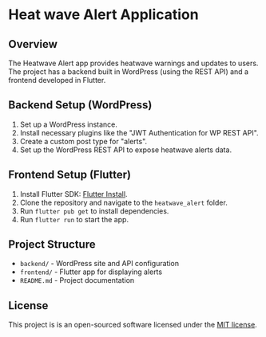# Heat wave Alert Application

## Overview
The Heatwave Alert app provides heatwave warnings and updates to users. The project has a backend built in WordPress (using the REST API) and a frontend developed in Flutter.

## Backend Setup (WordPress)
1. Set up a WordPress instance.
2. Install necessary plugins like the "JWT Authentication for WP REST API".
3. Create a custom post type for "alerts".
4. Set up the WordPress REST API to expose heatwave alerts data.

## Frontend Setup (Flutter)
1. Install Flutter SDK: [Flutter Install](https://flutter.dev/docs/get-started/install).
2. Clone the repository and navigate to the `heatwave_alert` folder.
3. Run `flutter pub get` to install dependencies.
4. Run `flutter run` to start the app.

## Project Structure
- `backend/` - WordPress site and API configuration
- `frontend/` - Flutter app for displaying alerts
- `README.md` - Project documentation


## License
This project is is an open-sourced software licensed under the [MIT license](https://github.com/mubarak-mohamed/heatwave-alert/blob/main/LICENSE.txt).


